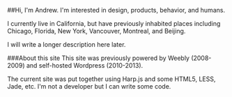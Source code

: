 <!---###My leaf, your leaf
The header of this site is by California artist, Michael Martin. All other work is by me.-->

##Hi, I'm Andrew.
I'm interested in design, products, behavior, and humans.

I currently live in California, but have previously inhabited places including Chicago, Florida, New York, Vancouver, Montreal, and Beijing.

I will write a longer description here later.


###About this site
This site was previously powered by Weebly (2008-2009) and self-hosted Wordpress (2010-2013).

The current site was put together using Harp.js and some HTML5, LESS, Jade, etc. I'm not a developer but I can write some code.


